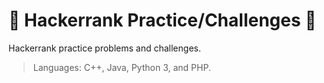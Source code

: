 # 🔋 Hackerrank Practice/Challenges 🦎

Hackerrank practice problems and challenges.

> Languages: 
 С++, Java, Python 3, and PHP.
